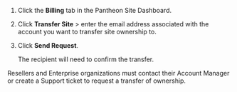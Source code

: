 1. Click the **Billing** tab in the Pantheon Site Dashboard.

1. Click **Transfer Site** > enter the email address associated with the account you want to transfer site ownership to.

1. Click **Send Request**. 

    The recipient will need to confirm the transfer.

Resellers and Enterprise organizations must contact their Account Manager or create a Support ticket to request a transfer of ownership.
